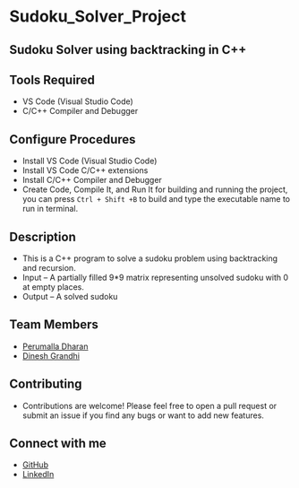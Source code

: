 # Sudoku_Solver_Project

## Sudoku Solver using backtracking in C++

## Tools Required   
- VS Code (Visual Studio Code)  
- C/C++ Compiler and Debugger  


## Configure Procedures   
- Install VS Code (Visual Studio Code)  
- Install VS Code C/C++ extensions  
- Install C/C++ Compiler and Debugger  
- Create Code, Compile It, and Run It for building and running the project, you can press `Ctrl + Shift +B`  to build and type the executable name to run in terminal.  

## Description  
- This is a C++ program to solve a sudoku problem using backtracking and recursion.  
- Input – A partially filled 9*9 matrix representing unsolved sudoku with 0 at empty places.  
- Output – A solved sudoku  

## Team Members
- [Perumalla Dharan](https://github.com/PerumallaDharan)
- [Dinesh Grandhi](https://github.com/dinesh-grandhi)

## Contributing
- Contributions are welcome! Please feel free to open a pull request or submit an issue if you find any bugs or want to add new features.

## Connect with me
- [GitHub](https://github.com/PerumallaDharan)
- [LinkedIn](https://www.linkedin.com/in/perumalla-dharan-481167208/)
